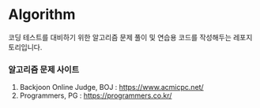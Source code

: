 # Algorithm
코딩 테스트를 대비하기 위한 알고리즘 문제 풀이 및 연습용 코드를 작성해두는 레포지토리입니다.

### 알고리즘 문제 사이트
1. Backjoon Online Judge, BOJ : https://www.acmicpc.net/
2. Programmers, PG : https://programmers.co.kr/
